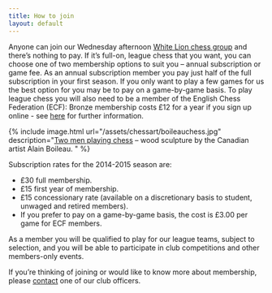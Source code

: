 ```yaml
---
title: How to join
layout: default
---
```


Anyone can join our Wednesday afternoon [White Lion chess group](/about/venues.html#whitelion) and there’s nothing 
to pay. If it’s full-on, league chess that you want, you can choose one of two membership 
options to suit you – annual subscription or game fee. 
As an annual subscription member you pay just half of the full subscription in your first season. 
If you only want to play a few games for us the best option for you may be to pay on a game-by-game basis. 
To play league chess you will also need to be a member of the English Chess Federation (ECF): 
Bronze membership costs £12 for a year if you sign up online - see 
[here](http://www.englishchess.org.uk/?page_id=20558) for further information.

{% include image.html url="/assets/chessart/boileauchess.jpg" description="[Two men playing chess](http://streathambrixtonchess.blogspot.com/2008/08/chess-in-art-xi.html) – wood sculpture by the Canadian artist Alain Boileau. " %}

Subscription rates for the 2014-2015 season are:

* £30 full membership.
* £15 first year of membership.
* £15 concessionary rate (available on a discretionary basis to student, unwaged and retired members).
* If you prefer to pay on a game-by-game basis, the cost is £3.00 per game for ECF members.
 
As a member you will be qualified to play for our league teams, subject to selection, and you will be able to participate in club competitions and other members-only events.

If you’re thinking of joining or would like to know more about membership, please [contact](/contact.html) one of our club officers.